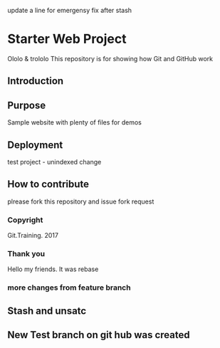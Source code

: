 update a line for emergensy fix after stash

# Starter Web  Project


Ololo & trololo 
This repository is for showing how Git and GitHub work

## Introduction

## Purpose

Sample website with plenty of files for demos

## Deployment

test project - unindexed change

## How to contribute

plrease fork this repository and issue fork request
### Copyright

Git.Training. 2017

### Thank you 

Hello my friends. It was rebase

### more changes from feature branch

## Stash and unsatc


## New Test branch on git hub was created 
